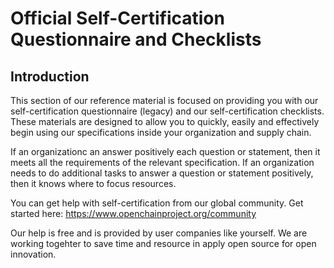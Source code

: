 # Official Self-Certification Questionnaire and Checklists

## Introduction

This section of our reference material is focused on providing you with our self-certification questionnaire (legacy) and our self-certification checklists. These materials are designed to allow you to quickly, easily and effectively begin using our specifications inside your organization and supply chain. 

If an organizationc an answer positively each question or statement, then it meets all the requirements of the relevant specification. If an organization needs to do additional tasks to answer a question or statement positively, then it knows where to focus resources.

You can get help with self-certification from our global community. Get started here:
https://www.openchainproject.org/community

Our help is free and is provided by user companies like yourself. We are working togehter to save time and resource in apply open source for open innovation.
